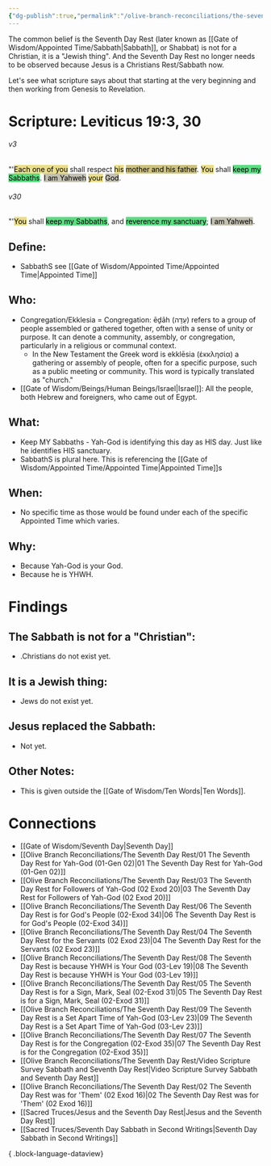 ```yaml
---
{"dg-publish":true,"permalink":"/olive-branch-reconciliations/the-seventh-day-rest/08-the-seventh-day-rest-is-because-yhwh-is-your-god-03-lev-19/","tags":["#OliveBranch","#Sabbath","SeventhDayRest"]}
---
```


The common belief is the Seventh Day Rest (later known as [[Gate of Wisdom/Appointed Time/Sabbath\|Sabbath]], or Shabbat) is not for a Christian, it is a "Jewish thing". And the Seventh Day Rest no longer needs to be observed because Jesus is a Christians Rest/Sabbath now. 

Let's see what scripture says about that starting at the very beginning and then working from Genesis to Revelation. 
# Scripture: Leviticus 19:3, 30

###### v3 
"'<mark style="background: #E0CC4BA6;">Each one of you</mark> shall respect <mark style="background: #E0CC4BA6;">his</mark> <mark style="background: #B2A23AA6;">mother and his father</mark>. <mark style="background: #E0CC4BA6;">You</mark> shall <mark style="background: #04CD3EA6;">keep my Sabbaths</mark>. <mark style="background: #A4A089A6;">I am Yahweh</mark> <mark style="background: #E0CC4BA6;">your</mark> <mark style="background: #A4A089A6;">God</mark>. 
###### v30 
"'<mark style="background: #E0CC4BA6;">You</mark> shall <mark style="background: #04CD3EA6;">keep my Sabbaths</mark>, and <mark style="background: #04CD3EA6;">reverence my sanctuary</mark>; <mark style="background: #A4A089A6;">I am Yahweh</mark>. 

## **Define**: 
- SabbathS see [[Gate of Wisdom/Appointed Time/Appointed Time\|Appointed Time]]
## **Who**:
-  Congregation/Ekklesia = Congregation: ēḏāh (עֵדָה) refers to a group of people assembled or gathered together, often with a sense of unity or purpose. It can denote a community, assembly, or congregation, particularly in a religious or communal context.
	- In the New Testament the Greek word is ekklēsia (ἐκκλησία) a gathering or assembly of people, often for a specific purpose, such as a public meeting or community. This word is typically translated as "church."
- [[Gate of Wisdom/Beings/Human Beings/Israel\|Israel]]: All the people, both Hebrew and foreigners, who came out of Egypt.

## **What**: 
- Keep MY Sabbaths - Yah-God is identifying this day as HIS day. Just like he identifies HIS sanctuary. 
- SabbathS is plural here. This is referencing the [[Gate of Wisdom/Appointed Time/Appointed Time\|Appointed Time]]s
## **When**:
- No specific time as those would be found under each of the specific Appointed Time which varies. 

## **Why**: 
- Because Yah-God is your God. 
- Because he is YHWH.

# Findings

## The Sabbath is not for a "Christian":
- .Christians do not exist yet.
## It is a Jewish thing: 
-  Jews do not exist yet. 
## Jesus replaced the Sabbath:
- Not yet. 

## Other Notes:
- This is given outside the [[Gate of Wisdom/Ten Words\|Ten Words]].

# Connections


- [[Gate of Wisdom/Seventh Day\|Seventh Day]]
- [[Olive Branch Reconciliations/The Seventh Day Rest/01 The Seventh Day Rest for Yah-God (01-Gen 02)\|01 The Seventh Day Rest for Yah-God (01-Gen 02)]]
- [[Olive Branch Reconciliations/The Seventh Day Rest/03 The Seventh Day Rest for Followers of Yah-God (02 Exod 20)\|03 The Seventh Day Rest for Followers of Yah-God (02 Exod 20)]]
- [[Olive Branch Reconciliations/The Seventh Day Rest/06 The Seventh Day Rest is for God's People (02-Exod 34)\|06 The Seventh Day Rest is for God's People (02-Exod 34)]]
- [[Olive Branch Reconciliations/The Seventh Day Rest/04 The Seventh Day Rest for the Servants (02 Exod 23)\|04 The Seventh Day Rest for the Servants (02 Exod 23)]]
- [[Olive Branch Reconciliations/The Seventh Day Rest/08 The Seventh Day Rest is because YHWH is Your God (03-Lev 19)\|08 The Seventh Day Rest is because YHWH is Your God (03-Lev 19)]]
- [[Olive Branch Reconciliations/The Seventh Day Rest/05 The Seventh Day Rest is for a Sign, Mark, Seal (02-Exod 31)\|05 The Seventh Day Rest is for a Sign, Mark, Seal (02-Exod 31)]]
- [[Olive Branch Reconciliations/The Seventh Day Rest/09 The Seventh Day Rest is a Set Apart Time of Yah-God (03-Lev 23)\|09 The Seventh Day Rest is a Set Apart Time of Yah-God (03-Lev 23)]]
- [[Olive Branch Reconciliations/The Seventh Day Rest/07 The Seventh Day Rest is for the Congregation (02-Exod 35)\|07 The Seventh Day Rest is for the Congregation (02-Exod 35)]]
- [[Olive Branch Reconciliations/The Seventh Day Rest/Video Scripture Survey Sabbath and Seventh Day Rest\|Video Scripture Survey Sabbath and Seventh Day Rest]]
- [[Olive Branch Reconciliations/The Seventh Day Rest/02 The Seventh Day Rest was for 'Them' (02 Exod 16)\|02 The Seventh Day Rest was for 'Them' (02 Exod 16)]]
- [[Sacred Truces/Jesus and the Seventh Day Rest\|Jesus and the Seventh Day Rest]]
- [[Sacred Truces/Seventh Day Sabbath in Second Writings\|Seventh Day Sabbath in Second Writings]]

{ .block-language-dataview}

